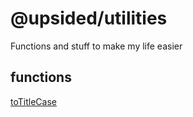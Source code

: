 # @upsided/utilities

Functions and stuff to make my life easier 

## functions
[toTitleCase](https://github.com/Upsidedly/upsided-utility/blob/master/functions/cap.js)